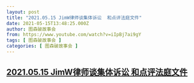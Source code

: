 ```yaml
---
layout: post
title: "2021.05.15 JimW律师谈集体诉讼  和点评法庭文件"
date: 2021-05-15T13:48:25.000Z
author: 图森破故事会
from: https://www.youtube.com/watch?v=iIpBj7ai9gY
tags: [ 图森破故事会 ]
categories: [ 图森破故事会 ]
---
```

<!--1621086505000-->
[2021.05.15 JimW律师谈集体诉讼  和点评法庭文件](https://www.youtube.com/watch?v=iIpBj7ai9gY)
------

<div>

</div>
